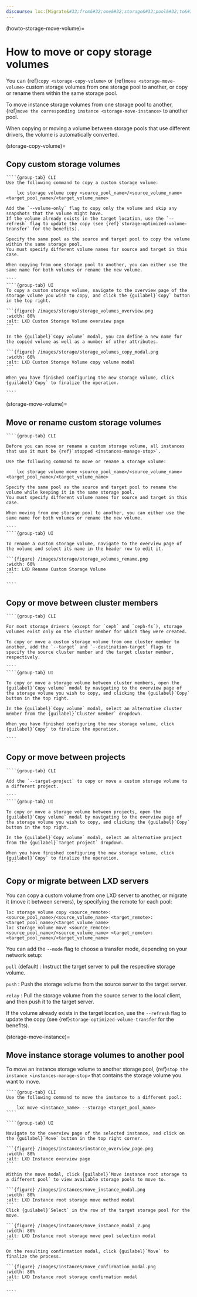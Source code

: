 ```yaml
---
discourse: lxc:[Migrate&#32;from&#32;one&#32;storage&#32;pool&#32;to&#32;another](10877)
---
```


(howto-storage-move-volume)=
# How to move or copy storage volumes

You can {ref}`copy <storage-copy-volume>` or {ref}`move <storage-move-volume>` custom storage volumes from one storage pool to another, or copy or rename them within the same storage pool.

To move instance storage volumes from one storage pool to another, {ref}`move the corresponding instance <storage-move-instance>` to another pool.

When copying or moving a volume between storage pools that use different drivers, the volume is automatically converted.

(storage-copy-volume)=
## Copy custom storage volumes

`````{tabs}
````{group-tab} CLI
Use the following command to copy a custom storage volume:

    lxc storage volume copy <source_pool_name>/<source_volume_name> <target_pool_name>/<target_volume_name>

Add the `--volume-only` flag to copy only the volume and skip any snapshots that the volume might have.
If the volume already exists in the target location, use the `--refresh` flag to update the copy (see {ref}`storage-optimized-volume-transfer` for the benefits).

Specify the same pool as the source and target pool to copy the volume within the same storage pool.
You must specify different volume names for source and target in this case.

When copying from one storage pool to another, you can either use the same name for both volumes or rename the new volume.

````
````{group-tab} UI
To copy a custom storage volume, navigate to the overview page of the storage volume you wish to copy, and click the {guilabel}`Copy` button in the top right.

```{figure} /images/storage/storage_volumes_overview.png
:width: 80%
:alt: LXD Custom Storage Volume overview page
```

In the {guilabel}`Copy volume` modal, you can define a new name for the copied volume as well as a number of other attributes.

```{figure} /images/storage/storage_volumes_copy_modal.png
:width: 60%
:alt: LXD Custom Storage Volume copy volume modal
```

When you have finished configuring the new storage volume, click {guilabel}`Copy` to finalize the operation.

````
`````

(storage-move-volume)=
## Move or rename custom storage volumes

`````{tabs}
````{group-tab} CLI

Before you can move or rename a custom storage volume, all instances that use it must be {ref}`stopped <instances-manage-stop>`.

Use the following command to move or rename a storage volume:

    lxc storage volume move <source_pool_name>/<source_volume_name> <target_pool_name>/<target_volume_name>

Specify the same pool as the source and target pool to rename the volume while keeping it in the same storage pool.
You must specify different volume names for source and target in this case.

When moving from one storage pool to another, you can either use the same name for both volumes or rename the new volume.

````
````{group-tab} UI

To rename a custom storage volume, navigate to the overview page of the volume and select its name in the header row to edit it.

```{figure} /images/storage/storage_volumes_rename.png
:width: 60%
:alt: LXD Rename Custom Storage Volume
```

````
`````

## Copy or move between cluster members

`````{tabs}
````{group-tab} CLI

For most storage drivers (except for `ceph` and `ceph-fs`), storage volumes exist only on the cluster member for which they were created.

To copy or move a custom storage volume from one cluster member to another, add the `--target` and `--destination-target` flags to specify the source cluster member and the target cluster member, respectively.

````
````{group-tab} UI

To copy or move a storage volume between cluster members, open the {guilabel}`Copy volume` modal by navigating to the overview page of the storage volume you wish to copy, and clicking the {guilabel}`Copy` button in the top right.

In the {guilabel}`Copy volume` modal, select an alternative cluster member from the {guilabel}`Cluster member` dropdown.

When you have finished configuring the new storage volume, click {guilabel}`Copy` to finalize the operation.

````
`````

## Copy or move between projects

`````{tabs}
````{group-tab} CLI

Add the `--target-project` to copy or move a custom storage volume to a different project.

````
````{group-tab} UI

To copy or move a storage volume between projects, open the {guilabel}`Copy volume` modal by navigating to the overview page of the storage volume you wish to copy, and clicking the {guilabel}`Copy` button in the top right.

In the {guilabel}`Copy volume` modal, select an alternative project from the {guilabel}`Target project` dropdown.

When you have finished configuring the new storage volume, click {guilabel}`Copy` to finalize the operation.
````
`````

## Copy or migrate between LXD servers

You can copy a custom volume from one LXD server to another, or migrate it (move it between servers), by specifying the remote for each pool:

    lxc storage volume copy <source_remote>:<source_pool_name>/<source_volume_name> <target_remote>:<target_pool_name>/<target_volume_name>
    lxc storage volume move <source_remote>:<source_pool_name>/<source_volume_name> <target_remote>:<target_pool_name>/<target_volume_name>

You can add the `--mode` flag to choose a transfer mode, depending on your network setup:

`pull` (default)
: Instruct the target server to pull the respective storage volume.

`push`
: Push the storage volume from the source server to the target server.

`relay`
: Pull the storage volume from the source server to the local client, and then push it to the target server.

If the volume already exists in the target location, use the `--refresh` flag to update the copy (see {ref}`storage-optimized-volume-transfer` for the benefits).

(storage-move-instance)=
## Move instance storage volumes to another pool

To move an instance storage volume to another storage pool, {ref}`stop the instance <instances-manage-stop>` that contains the storage volume you want to move.

`````{tabs}
````{group-tab} CLI
Use the following command to move the instance to a different pool:

    lxc move <instance_name> --storage <target_pool_name>
````

````{group-tab} UI

Navigate to the overview page of the selected instance, and click on the {guilabel}`Move` button in the top right corner.

```{figure} /images/instances/instance_overview_page.png
:width: 80%
:alt: LXD Instance overview page
```

Within the move modal, click {guilabel}`Move instance root storage to a different pool` to view available storage pools to move to.

```{figure} /images/instances/move_instance_modal.png
:width: 80%
:alt: LXD Instance root storage move method modal
```
Click {guilabel}`Select` in the row of the target storage pool for the move.

```{figure} /images/instances/move_instance_modal_2.png
:width: 80%
:alt: LXD Instance root storage move pool selection modal
```

On the resulting confirmation modal, click {guilabel}`Move` to finalize the process.

```{figure} /images/instances/move_confirmation_modal.png
:width: 80%
:alt: LXD Instance root storage confirmation modal
```

````
`````
